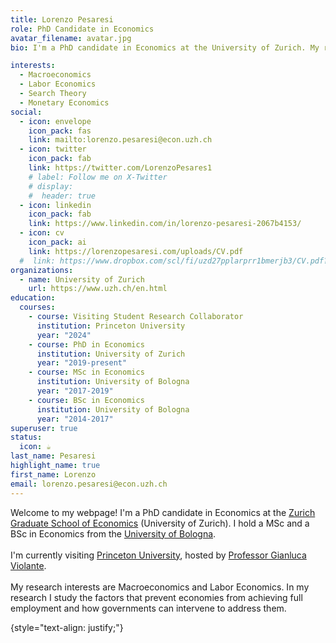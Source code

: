 ```yaml
---
title: Lorenzo Pesaresi
role: PhD Candidate in Economics
avatar_filename: avatar.jpg
bio: I'm a PhD candidate in Economics at the University of Zurich. My research interests are Macroeconomics, Labor Economics, Search Theory, and Monetary Economics.

interests:
  - Macroeconomics
  - Labor Economics
  - Search Theory
  - Monetary Economics
social:
  - icon: envelope
    icon_pack: fas
    link: mailto:lorenzo.pesaresi@econ.uzh.ch
  - icon: twitter
    icon_pack: fab
    link: https://twitter.com/LorenzoPesares1
    # label: Follow me on X-Twitter
    # display:
    #  header: true
  - icon: linkedin
    icon_pack: fab
    link: https://www.linkedin.com/in/lorenzo-pesaresi-2067b4153/
  - icon: cv
    icon_pack: ai
    link: https://lorenzopesaresi.com/uploads/CV.pdf
  #  link: https://www.dropbox.com/scl/fi/uzd27pplarprr1bmerjb3/CV.pdf?rlkey=m3holu19pm0dyd8xicchp6tko&dl=0
organizations:
  - name: University of Zurich
    url: https://www.uzh.ch/en.html
education:
  courses:
    - course: Visiting Student Research Collaborator
      institution: Princeton University
      year: "2024"
    - course: PhD in Economics
      institution: University of Zurich
      year: "2019-present"
    - course: MSc in Economics
      institution: University of Bologna
      year: "2017-2019"
    - course: BSc in Economics
      institution: University of Bologna
      year: "2014-2017"
superuser: true
status:
  icon: ☕️
last_name: Pesaresi
highlight_name: true
first_name: Lorenzo
email: lorenzo.pesaresi@econ.uzh.ch
---
```

Welcome to my webpage! I'm a PhD candidate in Economics at the [Zurich Graduate School of Economics](https://www.econ.uzh.ch/en/study/phd/zurichgse.html) (University of Zurich). I hold a MSc and a BSc in Economics from the [University of Bologna](https://www.unibo.it/en/homepage). <br> <br>
I'm currently visiting [Princeton University](https://economics.princeton.edu/), hosted by [Professor Gianluca Violante](https://violante.economics.princeton.edu/). <br> <br>
My research interests are Macroeconomics and Labor Economics. In my research I study the factors that prevent economies from achieving full employment and how governments can intervene to address them.

{style="text-align: justify;"}
